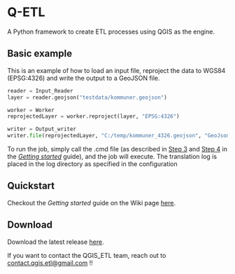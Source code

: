# Q-ETL 

A Python framework to create ETL processes using QGIS as the engine.

## Basic example

This is an example of how to load an input file, reproject the data to WGS84 (EPSG:4326) and write the output to a GeoJSON file.  

```python
reader = Input_Reader
layer = reader.geojson("testdata/kommuner.geojson")

worker = Worker
reprojectedLayer = worker.reproject(layer, "EPSG:4326")

writer = Output_writer
writer.file(reprojectedLayer, "C:/temp/kommuner_4326.geojson", "GeoJson")
```

To run the job, simply call the <YourProject>.cmd file (as described in [Step 3](https://github.com/MFuglsang/QGIS_ETL/wiki/Getting-started#step-3---the-python-project-file) and [Step 4](https://github.com/MFuglsang/QGIS_ETL/wiki/Getting-started#step-4---the-project-cmd-file) in the [_Getting started_](https://github.com/MFuglsang/QGIS_ETL/wiki/Getting-started) guide), and the job will execute. The translation log is placed in the log directory as specified in the configuration

## Quickstart
Checkout the _Getting started_ guide on the Wiki page [here](https://github.com/MFuglsang/QGIS_ETL/wiki/Getting-started).

## Download
Download the latest release [here](https://github.com/MFuglsang/QGIS_ETL/releases).

If you want to contact the QGIS_ETL team, reach out to contact.qgis.etl@gmail.com !!
